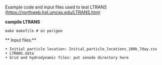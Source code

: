 Example code and input files used to test LTRANS (https://northweb.hpl.umces.edu/LTRANS.htm)

**compile LTRANS**

    make makefile # on perigee

** Input files:**

    • Initial particle location: Initial_particle_locations_100k_7day.csv
    • LTRANS.data
    • Grid and hydrodynamic files: put zenodo directory here


